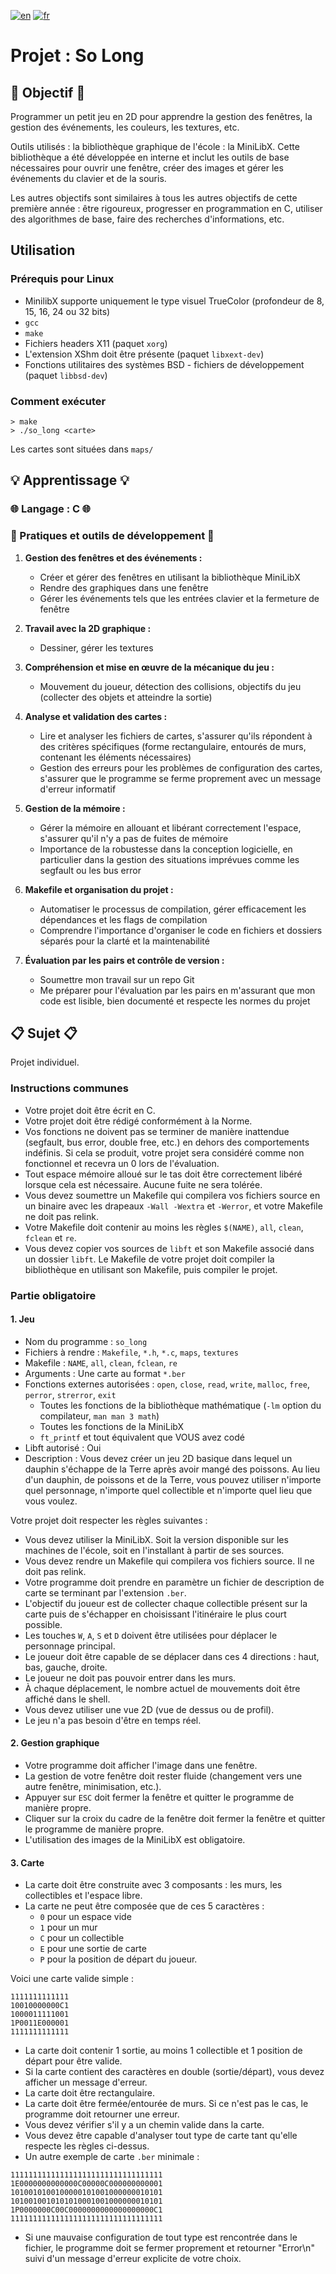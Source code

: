 [![en](https://img.shields.io/badge/lang-en-pink.svg)](https://github.com/nfauconn/so_long/blob/master/README.md)
[![fr](https://img.shields.io/badge/lang-fr-purple.svg)](https://github.com/nfauconn/so_long/blob/master/README.fr.md)

# Projet : So Long

## 🏁 Objectif 🏁

Programmer un petit jeu en 2D pour apprendre la gestion des fenêtres, la gestion des événements, les couleurs, les textures, etc.

Outils utilisés : la bibliothèque graphique de l'école : la MiniLibX. Cette bibliothèque a été développée en interne et inclut les outils de base nécessaires pour ouvrir une fenêtre, créer des images et gérer les événements du clavier et de la souris.

Les autres objectifs sont similaires à tous les autres objectifs de cette première année : être rigoureux, progresser en programmation en C, utiliser des algorithmes de base, faire des recherches d'informations, etc.

## Utilisation

### Prérequis pour Linux

- MinilibX supporte uniquement le type visuel TrueColor (profondeur de 8, 15, 16, 24 ou 32 bits)
- `gcc`
- `make`
- Fichiers headers X11 (paquet `xorg`)
- L'extension XShm doit être présente (paquet `libxext-dev`)
- Fonctions utilitaires des systèmes BSD - fichiers de développement (paquet `libbsd-dev`)

### Comment exécuter

```
> make
> ./so_long <carte>
```
Les cartes sont situées dans `maps/`


## 💡 Apprentissage 💡

### 🌐 Langage : C 🌐

### 🔧 Pratiques et outils de développement 🔧

1. **Gestion des fenêtres et des événements :**
   - Créer et gérer des fenêtres en utilisant la bibliothèque MiniLibX
   - Rendre des graphiques dans une fenêtre
   - Gérer les événements tels que les entrées clavier et la fermeture de fenêtre

2. **Travail avec la 2D graphique :**
   - Dessiner, gérer les textures

3. **Compréhension et mise en œuvre de la mécanique du jeu :**
   - Mouvement du joueur, détection des collisions, objectifs du jeu (collecter des objets et atteindre la sortie)

4. **Analyse et validation des cartes :**
   - Lire et analyser les fichiers de cartes, s'assurer qu'ils répondent à des critères spécifiques (forme rectangulaire, entourés de murs, contenant les éléments nécessaires)
   - Gestion des erreurs pour les problèmes de configuration des cartes, s'assurer que le programme se ferme proprement avec un message d'erreur informatif

5. **Gestion de la mémoire :**
   - Gérer la mémoire en allouant et libérant correctement l'espace, s'assurer qu'il n'y a pas de fuites de mémoire
   - Importance de la robustesse dans la conception logicielle, en particulier dans la gestion des situations imprévues comme les segfault ou les bus error

6. **Makefile et organisation du projet :**
   - Automatiser le processus de compilation, gérer efficacement les dépendances et les flags de compilation
   - Comprendre l'importance d'organiser le code en fichiers et dossiers séparés pour la clarté et la maintenabilité

7. **Évaluation par les pairs et contrôle de version :**
   - Soumettre mon travail sur un repo Git
   - Me préparer pour l'évaluation par les pairs en m'assurant que mon code est lisible, bien documenté et respecte les normes du projet

## 📋 Sujet 📋

Projet individuel.

### Instructions communes

- Votre projet doit être écrit en C.
- Votre projet doit être rédigé conformément à la Norme.
- Vos fonctions ne doivent pas se terminer de manière inattendue (segfault, bus error, double free, etc.) en dehors des comportements indéfinis. Si cela se produit, votre projet sera considéré comme non fonctionnel et recevra un 0 lors de l'évaluation.
- Tout espace mémoire alloué sur le tas doit être correctement libéré lorsque cela est nécessaire. Aucune fuite ne sera tolérée.
- Vous devez soumettre un Makefile qui compilera vos fichiers source en un binaire avec les drapeaux `-Wall -Wextra` et `-Werror`, et votre Makefile ne doit pas relink.
- Votre Makefile doit contenir au moins les règles `$(NAME)`, `all`, `clean`, `fclean` et `re`.
- Vous devez copier vos sources de `libft` et son Makefile associé dans un dossier `libft`. Le Makefile de votre projet doit compiler la bibliothèque en utilisant son Makefile, puis compiler le projet.

### Partie obligatoire

#### 1. Jeu

- Nom du programme : `so_long`
- Fichiers à rendre : `Makefile`, `*.h`, `*.c`, `maps`, `textures`
- Makefile : `NAME`, `all`, `clean`, `fclean`, `re`
- Arguments : Une carte au format `*.ber`
- Fonctions externes autorisées : `open`, `close`, `read`, `write`, `malloc`, `free`, `perror`, `strerror`, `exit`
  - Toutes les fonctions de la bibliothèque mathématique (`-lm` option du compilateur, `man man 3 math`)
  - Toutes les fonctions de la MiniLibX
  - `ft_printf` et tout équivalent que VOUS avez codé
- Libft autorisé : Oui
- Description : Vous devez créer un jeu 2D basique dans lequel un dauphin s'échappe de la Terre après avoir mangé des poissons. Au lieu d'un dauphin, de poissons et de la Terre, vous pouvez utiliser n'importe quel personnage, n'importe quel collectible et n'importe quel lieu que vous voulez.

Votre projet doit respecter les règles suivantes :

- Vous devez utiliser la MiniLibX. Soit la version disponible sur les machines de l'école, soit en l'installant à partir de ses sources.
- Vous devez rendre un Makefile qui compilera vos fichiers source. Il ne doit pas relink.
- Votre programme doit prendre en paramètre un fichier de description de carte se terminant par l'extension `.ber`.
- L'objectif du joueur est de collecter chaque collectible présent sur la carte puis de s'échapper en choisissant l'itinéraire le plus court possible.
- Les touches `W`, `A`, `S` et `D` doivent être utilisées pour déplacer le personnage principal.
- Le joueur doit être capable de se déplacer dans ces 4 directions : haut, bas, gauche, droite.
- Le joueur ne doit pas pouvoir entrer dans les murs.
- À chaque déplacement, le nombre actuel de mouvements doit être affiché dans le shell.
- Vous devez utiliser une vue 2D (vue de dessus ou de profil).
- Le jeu n'a pas besoin d'être en temps réel.

#### 2. Gestion graphique

- Votre programme doit afficher l'image dans une fenêtre.
- La gestion de votre fenêtre doit rester fluide (changement vers une autre fenêtre, minimisation, etc.).
- Appuyer sur `ESC` doit fermer la fenêtre et quitter le programme de manière propre.
- Cliquer sur la croix du cadre de la fenêtre doit fermer la fenêtre et quitter le programme de manière propre.
- L'utilisation des images de la MiniLibX est obligatoire.

#### 3. Carte

- La carte doit être construite avec 3 composants : les murs, les collectibles et l'espace libre.
- La carte ne peut être composée que de ces 5 caractères :
  - `0` pour un espace vide
  - `1` pour un mur
  - `C` pour un collectible
  - `E` pour une sortie de carte
  - `P` pour la position de départ du joueur.

Voici une carte valide simple :
```
1111111111111
10010000000C1
1000011111001
1P0011E000001
1111111111111
```

- La carte doit contenir 1 sortie, au moins 1 collectible et 1 position de départ pour être valide.
- Si la carte contient des caractères en double (sortie/départ), vous devez afficher un message d'erreur.
- La carte doit être rectangulaire.
- La carte doit être fermée/entourée de murs. Si ce n'est pas le cas, le programme doit retourner une erreur.
- Vous devez vérifier s'il y a un chemin valide dans la carte.
- Vous devez être capable d'analyser tout type de carte tant qu'elle respecte les règles ci-dessus.
- Un autre exemple de carte `.ber` minimale :

```
1111111111111111111111111111111111
1E0000000000000C00000C000000000001
1010010100100000101001000000010101
1010010010101010001001000000010101
1P0000000C00C0000000000000000000C1
1111111111111111111111111111111111
```

- Si une mauvaise configuration de tout type est rencontrée dans le fichier, le programme doit se fermer proprement et retourner "Error\n" suivi d'un message d'erreur explicite de votre choix.